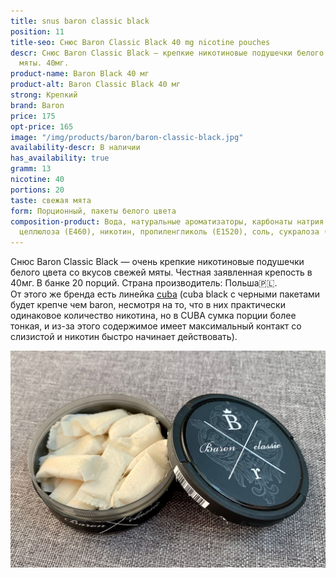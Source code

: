 ```yaml
---
title: snus baron classic black
position: 11
title-seo: Снюс Baron Classic Black 40 mg nicotine pouches
descr: Снюс Baron Classic Black – крепкие никотиновые подушечки белого цвета со свежей
  мяты. 40мг.
product-name: Baron Black 40 мг
product-alt: Baron Classic Black 40 мг
strong: Крепкий
brand: Baron
price: 175
opt-price: 165
image: "/img/products/baron/baron-classic-black.jpg"
availability-descr: В наличии
has_availability: true
gramm: 13
nicotine: 40
portions: 20
taste: свежая мята
form: Порционный, пакеты белого цвета
composition-product: Вода, натуральные ароматизаторы, карбонаты натрия (E500), микрокристаллическая
  целлюлоза (E460), никотин, пропиленгликоль (E1520), соль, сукралоза (E955)
---
```


Снюс Baron Classic Black — очень крепкие никотиновые подушечки белого цвета со вкусов свежей мяты. Честная заявленная крепость в 40мг. В банке 20 порций. Страна производитель: Польша🇵🇱.<br>
От этого же бренда есть линейка <a href="/snus-cuba">cuba</a> (cuba black c черными пакетами будет крепче чем baron, несмотря на то, что в них практически одинаковое количество никотина, но в CUBA сумка порции более тонкая, и из-за этого содержимое имеет максимальный контакт со слизистой и никотин быстро начинает действовать).
<div class="mb-3">
<img class="img-fluid" src="/img/products/baron/baron-classic-open.jpg" alt="nicotine pouches baron classic black 40 mg open">
</div>